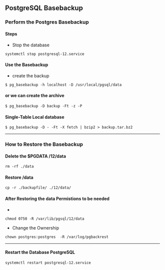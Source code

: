 ## PostgreSQL Basebackup 

### Perform the Postgres Basebackup
####  Steps

- Stop the database 
```
systemctl stop postgresql-12.service
```
#### Use the Basebackup 

- create the backup 
```
$ pg_basebackup -h localhost -D /usr/local/pgsql/data

```
#### or we can create the archive 
```
$ pg_basebackup -D backup -Ft -z -P

```
#### Single-Table Local database 
```
$ pg_basebackup -D - -Ft -X fetch | bzip2 > backup.tar.bz2
```
--------------------------------------------------------------
### How to Restore the Basebackup
#### Delete the $PGDATA /12/data 
```
rm -rf ./data
```
#### Restore /data
```
cp -r ./backupfile/ ./12/data/
```
#### After Restoring the data Permistions to be needed
-
```
chmod 0750 -R /var/lib/pgsql/12/data

```
- Change the Ownership 
```
chown postgres:postgres  -R /var/log/pgbackrest
```
--------------------------------------------------------------
#### Restart the Database PostgreSQL 

```
systemctl restart postgresql-12.service
```
